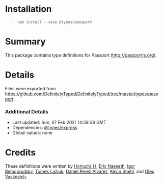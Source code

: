 # Installation
> `npm install --save @types/passport`

# Summary
This package contains type definitions for Passport (http://passportjs.org).

# Details
Files were exported from https://github.com/DefinitelyTyped/DefinitelyTyped/tree/master/types/passport.

### Additional Details
 * Last updated: Sun, 07 Feb 2021 14:39:38 GMT
 * Dependencies: [@types/express](https://npmjs.com/package/@types/express)
 * Global values: none

# Credits
These definitions were written by [Horiuchi_H](https://github.com/horiuchi), [Eric Naeseth](https://github.com/enaeseth), [Igor Belagorudsky](https://github.com/theigor), [Tomek Łaziuk](https://github.com/tlaziuk), [Daniel Perez Alvarez](https://github.com/unindented), [Kevin Stiehl](https://github.com/kstiehl), and [Oleg Vaskevich](https://github.com/vaskevich).
